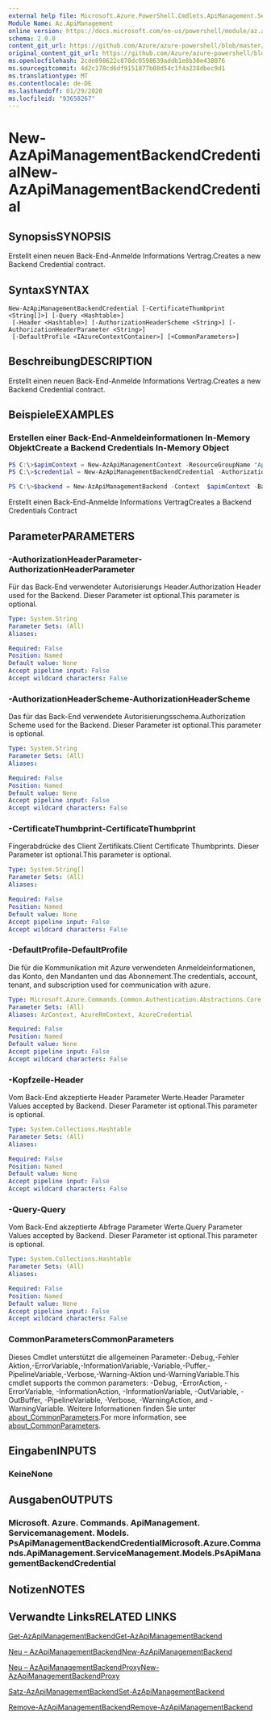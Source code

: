 ```yaml
---
external help file: Microsoft.Azure.PowerShell.Cmdlets.ApiManagement.ServiceManagement.dll-Help.xml
Module Name: Az.ApiManagement
online version: https://docs.microsoft.com/en-us/powershell/module/az.apimanagement/new-azapimanagementbackendcredential
schema: 2.0.0
content_git_url: https://github.com/Azure/azure-powershell/blob/master/src/ApiManagement/ApiManagement/help/New-AzApiManagementBackendCredential.md
original_content_git_url: https://github.com/Azure/azure-powershell/blob/master/src/ApiManagement/ApiManagement/help/New-AzApiManagementBackendCredential.md
ms.openlocfilehash: 2cde898622c870dc0598639addb1e8b30e438076
ms.sourcegitcommit: 4d2c178cd6df9151877b08d54c1f4a228dbec9d1
ms.translationtype: MT
ms.contentlocale: de-DE
ms.lasthandoff: 01/29/2020
ms.locfileid: "93658267"
---
```

# <span data-ttu-id="f26b1-101">New-AzApiManagementBackendCredential</span><span class="sxs-lookup"><span data-stu-id="f26b1-101">New-AzApiManagementBackendCredential</span></span>

## <span data-ttu-id="f26b1-102">Synopsis</span><span class="sxs-lookup"><span data-stu-id="f26b1-102">SYNOPSIS</span></span>
<span data-ttu-id="f26b1-103">Erstellt einen neuen Back-End-Anmelde Informations Vertrag.</span><span class="sxs-lookup"><span data-stu-id="f26b1-103">Creates a new Backend Credential contract.</span></span>

## <span data-ttu-id="f26b1-104">Syntax</span><span class="sxs-lookup"><span data-stu-id="f26b1-104">SYNTAX</span></span>

```
New-AzApiManagementBackendCredential [-CertificateThumbprint <String[]>] [-Query <Hashtable>]
 [-Header <Hashtable>] [-AuthorizationHeaderScheme <String>] [-AuthorizationHeaderParameter <String>]
 [-DefaultProfile <IAzureContextContainer>] [<CommonParameters>]
```

## <span data-ttu-id="f26b1-105">Beschreibung</span><span class="sxs-lookup"><span data-stu-id="f26b1-105">DESCRIPTION</span></span>
<span data-ttu-id="f26b1-106">Erstellt einen neuen Back-End-Anmelde Informations Vertrag.</span><span class="sxs-lookup"><span data-stu-id="f26b1-106">Creates a new Backend Credential contract.</span></span>

## <span data-ttu-id="f26b1-107">Beispiele</span><span class="sxs-lookup"><span data-stu-id="f26b1-107">EXAMPLES</span></span>

### <span data-ttu-id="f26b1-108">Erstellen einer Back-End-Anmeldeinformationen In-Memory Objekt</span><span class="sxs-lookup"><span data-stu-id="f26b1-108">Create a Backend Credentials In-Memory Object</span></span>
```powershell
PS C:\>$apimContext = New-AzApiManagementContext -ResourceGroupName "Api-Default-WestUS" -ServiceName "contoso"
PS C:\>$credential = New-AzApiManagementBackendCredential -AuthorizationHeaderScheme basic -AuthorizationHeaderParameter opensesame -Query @{"sv" = @('xx', 'bb'); "sr" = @('cc')} -Header @{"x-my-1" = @('val1', 'val2')}

PS C:\>$backend = New-AzApiManagementBackend -Context  $apimContext -BackendId 123 -Url 'https://contoso.com/awesomeapi' -Protocol http -Title "first backend" -SkipCertificateChainValidation $true -Credential $credential -Description "my backend"
```

<span data-ttu-id="f26b1-109">Erstellt einen Back-End-Anmelde Informations Vertrag</span><span class="sxs-lookup"><span data-stu-id="f26b1-109">Creates a Backend Credentials Contract</span></span>

## <span data-ttu-id="f26b1-110">Parameter</span><span class="sxs-lookup"><span data-stu-id="f26b1-110">PARAMETERS</span></span>

### <span data-ttu-id="f26b1-111">-AuthorizationHeaderParameter</span><span class="sxs-lookup"><span data-stu-id="f26b1-111">-AuthorizationHeaderParameter</span></span>
<span data-ttu-id="f26b1-112">Für das Back-End verwendeter Autorisierungs Header.</span><span class="sxs-lookup"><span data-stu-id="f26b1-112">Authorization Header used for the Backend.</span></span>
<span data-ttu-id="f26b1-113">Dieser Parameter ist optional.</span><span class="sxs-lookup"><span data-stu-id="f26b1-113">This parameter is optional.</span></span>

```yaml
Type: System.String
Parameter Sets: (All)
Aliases:

Required: False
Position: Named
Default value: None
Accept pipeline input: False
Accept wildcard characters: False
```

### <span data-ttu-id="f26b1-114">-AuthorizationHeaderScheme</span><span class="sxs-lookup"><span data-stu-id="f26b1-114">-AuthorizationHeaderScheme</span></span>
<span data-ttu-id="f26b1-115">Das für das Back-End verwendete Autorisierungsschema.</span><span class="sxs-lookup"><span data-stu-id="f26b1-115">Authorization Scheme used for the Backend.</span></span>
<span data-ttu-id="f26b1-116">Dieser Parameter ist optional.</span><span class="sxs-lookup"><span data-stu-id="f26b1-116">This parameter is optional.</span></span>

```yaml
Type: System.String
Parameter Sets: (All)
Aliases:

Required: False
Position: Named
Default value: None
Accept pipeline input: False
Accept wildcard characters: False
```

### <span data-ttu-id="f26b1-117">-CertificateThumbprint</span><span class="sxs-lookup"><span data-stu-id="f26b1-117">-CertificateThumbprint</span></span>
<span data-ttu-id="f26b1-118">Fingerabdrücke des Client Zertifikats.</span><span class="sxs-lookup"><span data-stu-id="f26b1-118">Client Certificate Thumbprints.</span></span>
<span data-ttu-id="f26b1-119">Dieser Parameter ist optional.</span><span class="sxs-lookup"><span data-stu-id="f26b1-119">This parameter is optional.</span></span>

```yaml
Type: System.String[]
Parameter Sets: (All)
Aliases:

Required: False
Position: Named
Default value: None
Accept pipeline input: False
Accept wildcard characters: False
```

### <span data-ttu-id="f26b1-120">-DefaultProfile</span><span class="sxs-lookup"><span data-stu-id="f26b1-120">-DefaultProfile</span></span>
<span data-ttu-id="f26b1-121">Die für die Kommunikation mit Azure verwendeten Anmeldeinformationen, das Konto, den Mandanten und das Abonnement.</span><span class="sxs-lookup"><span data-stu-id="f26b1-121">The credentials, account, tenant, and subscription used for communication with azure.</span></span>

```yaml
Type: Microsoft.Azure.Commands.Common.Authentication.Abstractions.Core.IAzureContextContainer
Parameter Sets: (All)
Aliases: AzContext, AzureRmContext, AzureCredential

Required: False
Position: Named
Default value: None
Accept pipeline input: False
Accept wildcard characters: False
```

### <span data-ttu-id="f26b1-122">-Kopfzeile</span><span class="sxs-lookup"><span data-stu-id="f26b1-122">-Header</span></span>
<span data-ttu-id="f26b1-123">Vom Back-End akzeptierte Header Parameter Werte.</span><span class="sxs-lookup"><span data-stu-id="f26b1-123">Header Parameter Values accepted by Backend.</span></span>
<span data-ttu-id="f26b1-124">Dieser Parameter ist optional.</span><span class="sxs-lookup"><span data-stu-id="f26b1-124">This parameter is optional.</span></span>

```yaml
Type: System.Collections.Hashtable
Parameter Sets: (All)
Aliases:

Required: False
Position: Named
Default value: None
Accept pipeline input: False
Accept wildcard characters: False
```

### <span data-ttu-id="f26b1-125">-Query</span><span class="sxs-lookup"><span data-stu-id="f26b1-125">-Query</span></span>
<span data-ttu-id="f26b1-126">Vom Back-End akzeptierte Abfrage Parameter Werte.</span><span class="sxs-lookup"><span data-stu-id="f26b1-126">Query Parameter Values accepted by Backend.</span></span>
<span data-ttu-id="f26b1-127">Dieser Parameter ist optional.</span><span class="sxs-lookup"><span data-stu-id="f26b1-127">This parameter is optional.</span></span>

```yaml
Type: System.Collections.Hashtable
Parameter Sets: (All)
Aliases:

Required: False
Position: Named
Default value: None
Accept pipeline input: False
Accept wildcard characters: False
```

### <span data-ttu-id="f26b1-128">CommonParameters</span><span class="sxs-lookup"><span data-stu-id="f26b1-128">CommonParameters</span></span>
<span data-ttu-id="f26b1-129">Dieses Cmdlet unterstützt die allgemeinen Parameter:-Debug,-Fehler Aktion,-ErrorVariable,-InformationVariable,-Variable,-Puffer,-PipelineVariable,-Verbose,-Warning-Aktion und-WarningVariable.</span><span class="sxs-lookup"><span data-stu-id="f26b1-129">This cmdlet supports the common parameters: -Debug, -ErrorAction, -ErrorVariable, -InformationAction, -InformationVariable, -OutVariable, -OutBuffer, -PipelineVariable, -Verbose, -WarningAction, and -WarningVariable.</span></span> <span data-ttu-id="f26b1-130">Weitere Informationen finden Sie unter [about_CommonParameters](https://go.microsoft.com/fwlink/?LinkID=113216).</span><span class="sxs-lookup"><span data-stu-id="f26b1-130">For more information, see [about_CommonParameters](https://go.microsoft.com/fwlink/?LinkID=113216).</span></span>

## <span data-ttu-id="f26b1-131">Eingaben</span><span class="sxs-lookup"><span data-stu-id="f26b1-131">INPUTS</span></span>

### <span data-ttu-id="f26b1-132">Keine</span><span class="sxs-lookup"><span data-stu-id="f26b1-132">None</span></span>

## <span data-ttu-id="f26b1-133">Ausgaben</span><span class="sxs-lookup"><span data-stu-id="f26b1-133">OUTPUTS</span></span>

### <span data-ttu-id="f26b1-134">Microsoft. Azure. Commands. ApiManagement. Servicemanagement. Models. PsApiManagementBackendCredential</span><span class="sxs-lookup"><span data-stu-id="f26b1-134">Microsoft.Azure.Commands.ApiManagement.ServiceManagement.Models.PsApiManagementBackendCredential</span></span>

## <span data-ttu-id="f26b1-135">Notizen</span><span class="sxs-lookup"><span data-stu-id="f26b1-135">NOTES</span></span>

## <span data-ttu-id="f26b1-136">Verwandte Links</span><span class="sxs-lookup"><span data-stu-id="f26b1-136">RELATED LINKS</span></span>

[<span data-ttu-id="f26b1-137">Get-AzApiManagementBackend</span><span class="sxs-lookup"><span data-stu-id="f26b1-137">Get-AzApiManagementBackend</span></span>](./Get-AzApiManagementBackend)

[<span data-ttu-id="f26b1-138">Neu – AzApiManagementBackend</span><span class="sxs-lookup"><span data-stu-id="f26b1-138">New-AzApiManagementBackend</span></span>](./New-AzApiManagementBackend.md)

[<span data-ttu-id="f26b1-139">Neu – AzApiManagementBackendProxy</span><span class="sxs-lookup"><span data-stu-id="f26b1-139">New-AzApiManagementBackendProxy</span></span>](./New-AzApiManagementBackendProxy.md)

[<span data-ttu-id="f26b1-140">Satz-AzApiManagementBackend</span><span class="sxs-lookup"><span data-stu-id="f26b1-140">Set-AzApiManagementBackend</span></span>](./Set-AzApiManagementBackend.md)

[<span data-ttu-id="f26b1-141">Remove-AzApiManagementBackend</span><span class="sxs-lookup"><span data-stu-id="f26b1-141">Remove-AzApiManagementBackend</span></span>](./Remove-AzApiManagementBackend.md)
